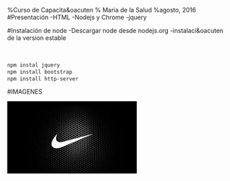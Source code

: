 %Curso de Capacita&oacuten
% Maria de la Salud
%agosto, 2016
#Presentación
-HTML
-Nodejs y Chrome
-jquery



#Instalación de node
-Descargar node desde nodejs.org
-instalaci&oacuten de la version estable
```


npm instal jquery
npm install bootstrap
npm install http-server
```
#IMAGENES

![Nike Running](nike.jpeg)
